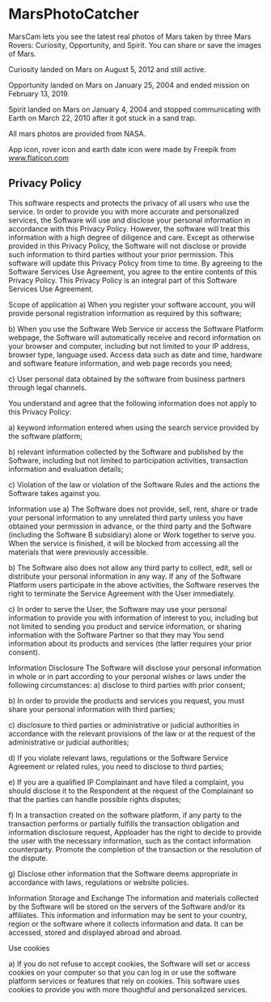 # MarsPhotoCatcher

MarsCam lets you see the latest real photos of Mars taken by three Mars Rovers: Curiosity, Opportunity, and Spirit. You can share or save the images of Mars.

Curiosity landed on Mars on August 5, 2012 and still active.

Opportunity landed on Mars on January 25, 2004 and ended mission on February 13, 2019.

Spirit landed on Mars on January 4, 2004 and stopped communicating with Earth on March 22, 2010 after it got stuck in a sand trap.


All mars photos are provided from NASA.

App icon, rover icon and earth date icon were made by Freepik from www.flaticon.com

## Privacy Policy

This software respects and protects the privacy of all users who use the service. In order to provide you with more accurate and personalized services, the Software will use and disclose your personal information in accordance with this Privacy Policy. However, the software will treat this information with a high degree of diligence and care. Except as otherwise provided in this Privacy Policy, the Software will not disclose or provide such information to third parties without your prior permission. This software will update this Privacy Policy from time to time. By agreeing to the Software Services Use Agreement, you agree to the entire contents of this Privacy Policy. This Privacy Policy is an integral part of this Software Services Use Agreement.

Scope of application a) When you register your software account, you will provide personal registration information as required by this software;

b) When you use the Software Web Service or access the Software Platform webpage, the Software will automatically receive and record information on your browser and computer, including but not limited to your IP address, browser type, language used. Access data such as date and time, hardware and software feature information, and web page records you need;

c) User personal data obtained by the software from business partners through legal channels.

You understand and agree that the following information does not apply to this Privacy Policy:

a) keyword information entered when using the search service provided by the software platform;

b) relevant information collected by the Software and published by the Software, including but not limited to participation activities, transaction information and evaluation details;

c) Violation of the law or violation of the Software Rules and the actions the Software takes against you.

Information use a) The Software does not provide, sell, rent, share or trade your personal information to any unrelated third party unless you have obtained your permission in advance, or the third party and the Software (including the Software B subsidiary) alone or Work together to serve you. When the service is finished, it will be blocked from accessing all the materials that were previously accessible.

b) The Software also does not allow any third party to collect, edit, sell or distribute your personal information in any way. If any of the Software Platform users participate in the above activities, the Software reserves the right to terminate the Service Agreement with the User immediately.

c) In order to serve the User, the Software may use your personal information to provide you with information of interest to you, including but not limited to sending you product and service information, or sharing information with the Software Partner so that they may You send information about its products and services (the latter requires your prior consent).

Information Disclosure The Software will disclose your personal information in whole or in part according to your personal wishes or laws under the following circumstances: a) disclose to third parties with prior consent;

b) In order to provide the products and services you request, you must share your personal information with third parties;

c) disclosure to third parties or administrative or judicial authorities in accordance with the relevant provisions of the law or at the request of the administrative or judicial authorities;

d) If you violate relevant laws, regulations or the Software Service Agreement or related rules, you need to disclose to third parties;

e) If you are a qualified IP Complainant and have filed a complaint, you should disclose it to the Respondent at the request of the Complainant so that the parties can handle possible rights disputes;

f) In a transaction created on the software platform, if any party to the transaction performs or partially fulfills the transaction obligation and information disclosure request, Apploader has the right to decide to provide the user with the necessary information, such as the contact information counterparty. Promote the completion of the transaction or the resolution of the dispute.

g) Disclose other information that the Software deems appropriate in accordance with laws, regulations or website policies.

Information Storage and Exchange The information and materials collected by the Software will be stored on the servers of the Software and/or its affiliates. This information and information may be sent to your country, region or the software where it collects information and data. It can be accessed, stored and displayed abroad and abroad.

Use cookies

a) If you do not refuse to accept cookies, the Software will set or access cookies on your computer so that you can log in or use the software platform services or features that rely on cookies. This software uses cookies to provide you with more thoughtful and personalized services.
